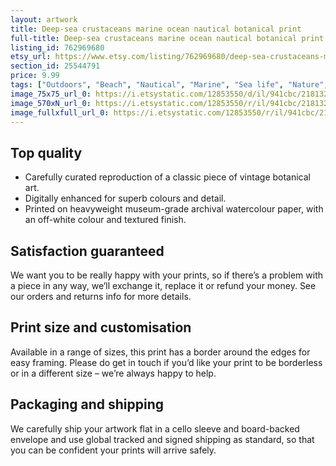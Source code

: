 ```yaml
---
layout: artwork
title: Deep-sea crustaceans marine ocean nautical botanical print
full-title: Deep-sea crustaceans marine ocean nautical botanical print
listing_id: 762969680
etsy_url: https://www.etsy.com/listing/762969680/deep-sea-crustaceans-marine-ocean?utm_source=ds&utm_medium=api&utm_campaign=api
section_id: 25544791
price: 9.99
tags: ["Outdoors", "Beach", "Nautical", "Marine", "Sea life", "Nature", "Botanical print", "Botanical art", "Nautical print", "Sea art", "Wall art", "Ocean", "Crustaceans"]
image_75x75_url_0: https://i.etsystatic.com/12853550/d/il/941cbc/2181322030/il_75x75.2181322030_3i2u.jpg?version=0
image_570xN_url_0: https://i.etsystatic.com/12853550/r/il/941cbc/2181322030/il_570xN.2181322030_3i2u.jpg
image_fullxfull_url_0: https://i.etsystatic.com/12853550/r/il/941cbc/2181322030/il_fullxfull.2181322030_3i2u.jpg
---
```

## Top quality

* Carefully curated reproduction of a classic piece of vintage botanical art.
* Digitally enhanced for superb colours and detail.
* Printed on heavyweight museum-grade archival watercolour paper, with an off-white colour and textured finish.

## Satisfaction guaranteed

We want you to be really happy with your prints, so if there’s a problem with a piece in any way, we’ll exchange it, replace it or refund your money. See our orders and returns info for more details. 

## Print size and customisation

Available in a range of sizes, this print has a border around the edges for easy framing. Please do get in touch if you’d like your print to be borderless or in a different size – we’re always happy to help.

## Packaging and shipping

We carefully ship your artwork flat in a cello sleeve and board-backed envelope and use global tracked and signed shipping as standard, so that you can be confident your prints will arrive safely.
